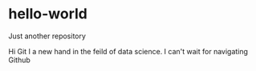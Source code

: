 # hello-world
Just another repository

Hi Git
I a new hand in the feild of data science.
I can't wait for navigating Github
